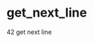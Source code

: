 # get_next_line

<!--
#field
Learning

#groups
42

#languages
C

#frames and libs

-->

42 get next line
